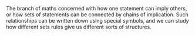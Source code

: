 The branch of maths concerned with how one statement can imply others,
or how sets of statements can be connected by chains of implication.
Such relationships can be written down using special symbols, and we can
study how different sets rules give us different sorts of structures.
